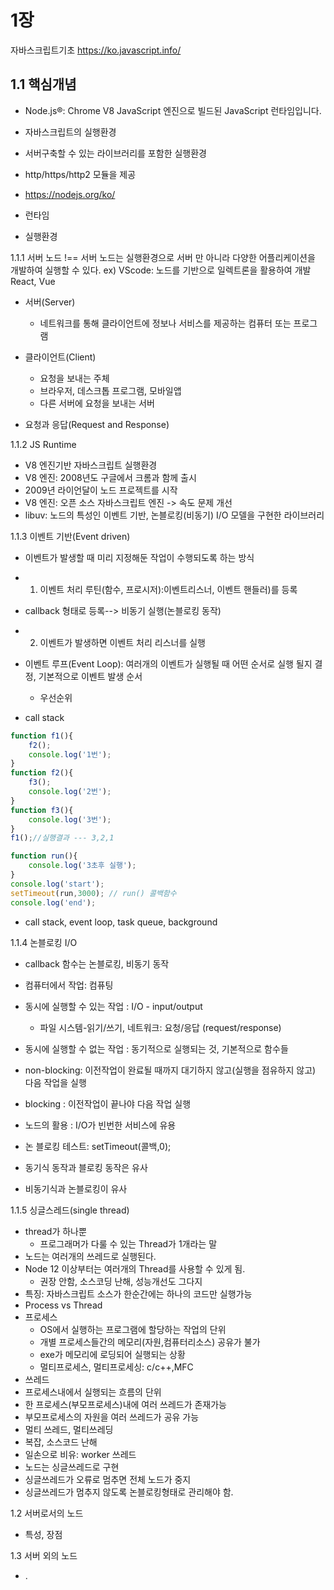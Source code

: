 # 1장
자바스크립트기초
https://ko.javascript.info/

## 1.1 핵심개념
- Node.js®: Chrome V8 JavaScript 엔진으로 빌드된 
JavaScript 런타임입니다.
 - 자바스크립트의 실행환경
 - 서버구축할 수 있는 라이브러리를 포함한 실행환경
  - http/https/http2 모듈을 제공
- https://nodejs.org/ko/

- 런타임 
 - 실행환경

1.1.1 서버
노드 !== 서버
노드는 실행환경으로 서버 만 아니라 다양한 어플리케이션을 
개발하여 실행할 수 있다.
ex) VScode: 노드를 기반으로 일렉트론을 활용하여 개발
    React, Vue

- 서버(Server)
  - 네트워크를 통해 클라이언트에 정보나 서비스를 제공하는
  컴퓨터 또는 프로그램

- 클라이언트(Client)
  - 요청을 보내는 주체
  - 브라우저, 데스크톱 프로그램, 모바일앱
  - 다른 서버에 요청을 보내는 서버
- 요청과 응답(Request and Response) 

1.1.2 JS Runtime
- V8 엔진기반 자바스크립트 실행환경
- V8 엔진: 2008년도 구글에서 크롬과 함께 출시
- 2009년 라이언달이 노드 프로젝트를 시작
- V8 엔진: 오픈 소스 자바스크립트 엔진 -> 속도 문제 개선
- libuv: 노드의 특성인 이벤트 기반, 논블로킹(비동기) I/O
모델을 구현한 라이브러리

1.1.3 이벤트 기반(Event driven)
- 이벤트가 발생할 때 미리 지정해둔 작업이 수행되도록 하는 방식
- 1. 이벤트 처리 루틴(함수, 프로시저):이벤트리스너,
이벤트 핸들러)를 등록
 - callback 형태로 등록--> 비동기 실행(논블로킹 동작)
- 2. 이벤트가 발생하면 이벤트 처리 리스너를 실행

- 이벤트 루프(Event Loop): 여러개의 이벤트가 실행될 때
어떤 순서로 실행 될지 결정, 기본적으로 이벤트 발생 순서
  - 우선순위
- call stack
```js
function f1(){
    f2();
    console.log('1번');
}
function f2(){
    f3();
    console.log('2번');
}
function f3(){
    console.log('3번');
}
f1();//실행결과 --- 3,2,1
```

```js
function run(){
    console.log('3초후 실행');
}
console.log('start');
setTimeout(run,3000); // run() 콜백함수
console.log('end');
```
- call stack, event loop, task queue, background

1.1.4 논블로킹 I/O
- callback 함수는 논블로킹, 비동기 동작

- 컴퓨터에서 작업: 컴퓨팅
 - 동시에 실행할 수 있는 작업 : I/O - input/output
   - 파일 시스템-읽기/쓰기, 네트워크: 요청/응답 (request/response)
 - 동시에 실행할 수 없는 작업 : 동기적으로 실행되는 것,
 기본적으로 함수들 

 - non-blocking: 이전작업이 완료될 때까지 
    대기하지 않고(실행을 점유하지 않고) 다음 작업을 실행
 - blocking : 이전작업이 끝나야 다음 작업 실행

 - 노드의 활용 : I/O가 빈번한 서비스에 유용
 - 논 블로킹 테스트: setTimeout(콜백,0);

 - 동기식 동작과 블로킹 동작은 유사
 - 비동기식과 논블로킹이 유사

 1.1.5 싱글스레드(single thread)
 - thread가 하나뿐
    - 프로그래머가 다룰 수 있는 Thread가 1개라는 말
 - 노드는 여러개의 쓰레드로 실행된다.
 - Node 12 이상부터는 여러개의 Thread를 사용할 수 있게 됨.
   - 권장 안함, 소스코딩 난해, 성능개선도 그다지
 - 특징: 자바스크립트 소스가 한순간에는 하나의 코드만 
 실행가능
 - Process vs Thread
 - 프로세스
   - OS에서 실행하는 프로그램에 할당하는 작업의 단위 
   - 개별 프로세스들간의 메모리(자원,컴퓨터리소스) 공유가 불가
   - exe가 메모리에 로딩되어 실행되는 상황
   - 멀티프로세스, 멀티프로세싱: c/c++,MFC
 - 쓰레드
  - 프로세스내에서 실행되는 흐름의 단위
  - 한 프로세스(부모프로세스)내에 여러 쓰레드가 존재가능
  - 부모프로세스의 자원을 여러 쓰레드가 공유 가능
  - 멀티 쓰레드, 멀티쓰레딩
  - 복잡, 소스코드 난해
  - 일손으로 비유: worker 쓰레드
 - 노드는 싱글쓰레드로 구현
  - 싱글쓰레드가 오류로 멈추면 전체 노드가 중지
  - 싱글쓰레드가 멈추지 않도록 논블로킹형태로 관리해야 함.

1.2 서버로서의 노드
 - 특성, 장점

1.3 서버 외의 노드
 - .

